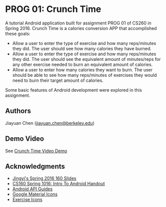 # PROG 01: Crunch Time

A tutorial Android application built for assignment PROG 01 of CS260 in Spring 2016.
Crunch Time is a calories conversion APP that accomplished these goals:
* Allow a user to enter the type of exercise and how many reps/minutes they did. The user should see how many calories they have burned.
* Allow a user to enter the type of exercise and how many reps/minutes they did. The user should  see the equivalent amount of minutes/reps for any other exercise needed to burn an equivalent amount of calories.
* Allow a user to enter how many calories they want to burn. The user should be able to see how many reps/minutes of exercises they would need to burn their target amount of calories.

Some basic features of Android development were explored in this assignment.


## Authors

Jiayuan Chen ([jiayuan.chen@berkeley.edu](mailto:your_email@berkeley.edu))

## Demo Video

See [Crunch Time Video Demo](https://youtu.be/WCgyBj91BlA)

## Acknowledgments

* [Jingyi's Spring 2016 160 Slides](https://drive.google.com/a/berkeley.edu/folderview?id=0BxnF-M5VYALIeGJLYjZzd0NvTDg&usp=sharing)
* [CS160 Spring 1016: Intro To Android Handout](https://docs.google.com/document/d/1pWbizHzJM5z3M6SQCDyFiMt60671FT-kAdaBXtxaP30/edit#heading=h.gjdgxs)
* [Android API Guides](http://developer.android.com/guide/index.html)
* [Google Material Icons](https://design.google.com/icons/)
* [Exercise Icons](http://www.flaticon.com/free-icons/exercise_305)
